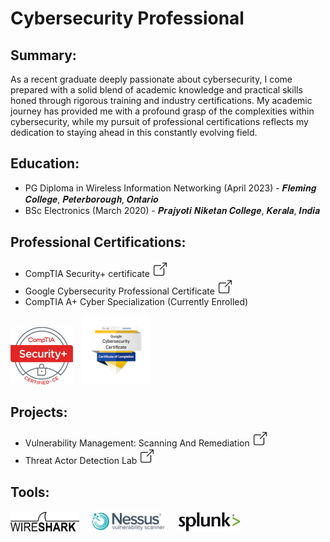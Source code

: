 # Cybersecurity Professional

## Summary:
As a recent graduate deeply passionate about cybersecurity, I come prepared with a solid blend of academic knowledge and practical skills honed through rigorous training and industry certifications. My academic journey has provided me with a profound grasp of the complexities within cybersecurity, while my pursuit of professional certifications reflects my dedication to staying ahead in this constantly evolving field.

## Education:
- PG Diploma in Wireless Information Networking (April 2023) - 𝑭𝒍𝒆𝒎𝒊𝒏𝒈 𝑪𝒐𝒍𝒍𝒆𝒈𝒆, 𝑷𝒆𝒕𝒆𝒓𝒃𝒐𝒓𝒐𝒖𝒈𝒉, 𝑶𝒏𝒕𝒂𝒓𝒊𝒐
- BSc Electronics (March 2020) - 𝑷𝒓𝒂𝒋𝒚𝒐𝒕𝒊 𝑵𝒊𝒌𝒆𝒕𝒂𝒏 𝑪𝒐𝒍𝒍𝒆𝒈𝒆, 𝑲𝒆𝒓𝒂𝒍𝒂, 𝑰𝒏𝒅𝒊𝒂

## Professional Certifications:
- CompTIA Security+ certificate [<img src="./assets/img/newtab.png" width='25'/>](https://drive.google.com/file/d/1aXvH93EPhX6rQyEIiB7YP4amxlukNDKb/view?usp=sharing) 
- Google Cybersecurity Professional Certificate [<img src="./assets/img/newtab.png" width='25'/>](https://drive.google.com/file/d/1y4gSwr5WPsqmgtrhMz9Qry6YRhETzGeh/view?usp=sharing) 
- CompTIA A+ Cyber Specialization (Currently Enrolled)

 [<img src="./assets/img/Securityplus.png" width='100' style='padding-right:10px'/>](https://drive.google.com/file/d/1aXvH93EPhX6rQyEIiB7YP4amxlukNDKb/view?usp=sharing)        [<img src="./assets/img/googlecyber.png" width='110' style='padding-right:10px'/>](https://drive.google.com/file/d/1y4gSwr5WPsqmgtrhMz9Qry6YRhETzGeh/view?usp=sharing) 


## Projects:
- Vulnerability Management: Scanning And Remediation [<img src="./assets/img/newtab.png" width='25'/>](https://edwinmathew0012.github.io/Vulnerability-Management-Scanning-And-Remediation/)
- Threat Actor Detection Lab [<img src="./assets/img/newtab.png" width='25'/>](https://edwinmathew0012.github.io/Threat-Actor-Detection-Lab/)

## Tools:
 <img src="./assets/img/wireshark.png" width='110' style='padding-right:15px'/>  <img src="./assets/img/nessus.png" width='120' style='padding-right:15px'/>  <img src="./assets/img/Splunk.png" width='100' style='padding-right:15px'/>
 



